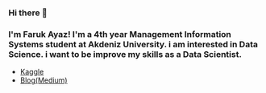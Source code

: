 ### Hi there 👋

### I'm Faruk Ayaz! I'm a 4th year Management Information Systems student at Akdeniz University. i am interested in Data Science. i want to be improve my skills as a Data Scientist. 

- [Kaggle](https://www.kaggle.com/frkyz07)
- [Blog(Medium)](https://frkyz07-13.medium.com/)
